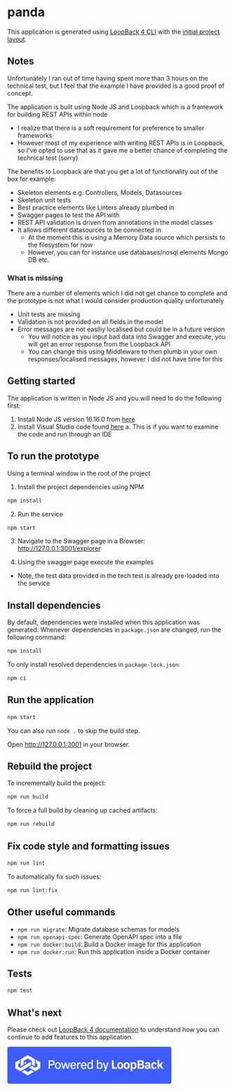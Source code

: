 # panda

This application is generated using [LoopBack 4 CLI](https://loopback.io/doc/en/lb4/Command-line-interface.html) with the
[initial project layout](https://loopback.io/doc/en/lb4/Loopback-application-layout.html).


## Notes

Unfortunately I ran out of time having spent more than 3 hours on the technical test, but I feel that the example I have provided is a good proof of concept.

The application is built using Node JS and Loopback which is a framework for building REST APIs within node

- I realize that there is a soft requirement for preference to smaller frameworks
- However most of my experience with writing REST APIs is in Loopback, so I've opted to use that as it gave me a better chance of completing the technical test (sorry)

The benefits to Loopback are that you get a lot of functionality out of the box for example:

- Skeleton elements e.g. Controllers, Models, Datasources
- Skeleton unit tests
- Best practice elements like Linters already plumbed in
- Swagger pages to test the API with
- REST API validation is driven from annotations in the model classes
- It allows different datasources to be connected in
  - At the moment this is using a Memory Data source which persists to the filesystem for now
  - However, you can for instance use databases/nosql elements Mongo DB etc.

### What is missing

There are a number of elements which I did not get chance to complete and the prototype is not what I would consider production quality unfortunately

- Unit tests are missing
- Validation is not provided on all fields in the model
- Error messages are not easiliy localised but could be in a future version
  - You will notice as you input bad data into Swagger and execute, you will get an error response from the Loopback API
  - You can change this using Middleware to then plumb in your own responses/localised messages, however I did not have time for this

## Getting started

The application is written in Node JS and you will need to do the following first:

1. Install Node JS version 16.16.0 from [here](https://nodejs.org/en)
2. Install Visual Studio code found [here](https://code.visualstudio.com/)
   a. This is if you want to examine the code and run through an IDE
   
   
## To run the prototype

Using a terminal window in the root of the project
1. Install the project dependencies using NPM
```sh
npm install
```

2. Run the service
```sh
npm start
```

3. Navigate to the Swagger page in a Browser: http://127.0.0.1:3001/explorer

4. Using the swagger page execute the examples
- Note, the test data provided in the tech test is already pre-loaded into the service


## Install dependencies

By default, dependencies were installed when this application was generated.
Whenever dependencies in `package.json` are changed, run the following command:

```sh
npm install
```

To only install resolved dependencies in `package-lock.json`:

```sh
npm ci
```

## Run the application

```sh
npm start
```

You can also run `node .` to skip the build step.

Open http://127.0.0.1:3001 in your browser.

## Rebuild the project

To incrementally build the project:

```sh
npm run build
```

To force a full build by cleaning up cached artifacts:

```sh
npm run rebuild
```

## Fix code style and formatting issues

```sh
npm run lint
```

To automatically fix such issues:

```sh
npm run lint:fix
```

## Other useful commands

- `npm run migrate`: Migrate database schemas for models
- `npm run openapi-spec`: Generate OpenAPI spec into a file
- `npm run docker:build`: Build a Docker image for this application
- `npm run docker:run`: Run this application inside a Docker container

## Tests

```sh
npm test
```

## What's next

Please check out [LoopBack 4 documentation](https://loopback.io/doc/en/lb4/) to
understand how you can continue to add features to this application.

[![LoopBack](https://github.com/loopbackio/loopback-next/raw/master/docs/site/imgs/branding/Powered-by-LoopBack-Badge-(blue)-@2x.png)](http://loopback.io/)
